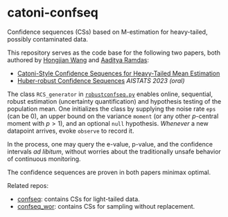 # catoni-confseq
Confidence sequences (CSs) based on M-estimation for heavy-tailed, possibly contaminated data.

This repository serves as the code base for the following two papers, both authored by [Hongjian Wang](https://wanghongjian.wordpress.com/) and [Aaditya Ramdas](https://www.stat.cmu.edu/~aramdas/index.html):


- [Catoni-Style Confidence Sequences for Heavy-Tailed Mean Estimation](https://arxiv.org/abs/2202.01250)
- [Huber-robust Confidence Sequences](https://arxiv.org/abs/2301.09573)  *AISTATS 2023 (oral)*


The class `RCS_generator` in [`robustconfseq.py`](https://github.com/ShimonTroiaeAbOrisWang/catoni-confseq/blob/main/robustconfseq.py) enables online, sequential, robust estimation (uncertainty quantification) and hypothesis testing of the population mean. One initializes the class by supplying the noise rate `eps` (can be 0), an upper bound on the variance `moment` (or any other $p$-central moment with $p>1$), and an optional `null` hypothesis. *Whenever* a new datapoint arrives, evoke `observe` to record it. 

In the process, one may query the e-value, p-value, and the confidence intervals *ad libitum*, without worries about the traditionally unsafe behavior of continuous monitoring.

The confidence sequences are proven in both papers minimax optimal.

Related repos:
- [confseq](https://github.com/gostevehoward/confseq): contains CSs for light-tailed data.
- [confseq_wor](https://github.com/WannabeSmith/confseq_wor): contains CSs for sampling without replacement.
